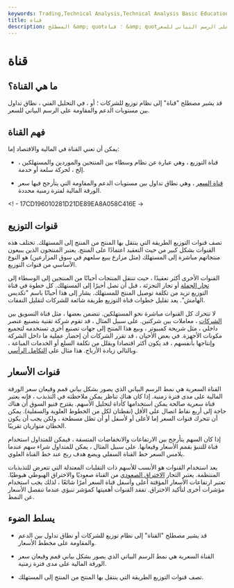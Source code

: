 ```yaml
---
keywords: Trading,Technical Analysis,Technical Analysis Basic Education
title: قناة
description: المصطلح &amp; quot؛ قناة &amp; quot؛ قد يشير إلى نظام توزيع للشركات أو نطاق تداول بين الدعم والمقاومة على الرسم البياني للسعر.
---
```


# قناة
## ما هي القناة؟

قد يشير مصطلح "قناة" إلى نظام توزيع للشركات ؛ أو ، في التحليل الفني ، نطاق تداول بين مستويات الدعم والمقاومة على الرسم البياني للسعر.

## فهم القناة

يمكن أن تعني القناة في المالية والاقتصاد إما:

- قناة التوزيع ، وهي عبارة عن نظام وسطاء بين المنتجين والموردين والمستهلكين ، إلخ ، لحركة سلعة أو خدمة.

- [قناة السعر](/price-channel) ، وهي نطاق تداول بين مستويات الدعم والمقاومة التي يتأرجح فيها سعر الورقة المالية لفترة زمنية محددة.

<! - 17CD196010281D21DE89EA8A058C416E ->

## قنوات التوزيع

تصف قنوات التوزيع الطريقة التي ينتقل بها المنتج من المنتج إلى المستهلك. تختلف هذه القنوات بشكل كبير من حيث التعقيد اعتمادًا على المنتج. يعتبر المنتجون الذين يبيعون منتجاتهم مباشرة إلى المستهلك (مثل مزارع يبيع سلعهم في سوق المزارعين) هو النوع الأساسي من قنوات التوزيع.

القنوات الأخرى أكثر تعقيدًا ، حيث تنتقل المنتجات أحيانًا من المنتجين إلى الوسطاء إلى [تجار الجملة](/wholesaling) أو تجار التجزئة ، قبل أن تصل أخيرًا إلى المستهلك. كل خطوة في قناة التوزيع تزيد من تكلفة توصيل المنتج للمستهلك. يشار إلى هذا أحيانًا باسم "تكديس الهامش". يعد تقليل خطوات قناة التوزيع طريقة شائعة للشركات لتقليل النفقات.

لا تتحرك كل القنوات مباشرة نحو المستهلكين. تتضمن بعضها ، مثل قناة التسويق بين [الشركات](/btob) ، معاملات بين شركتين. على سبيل المثال ، قد تقوم شركة تقنية بتصنيع عنصر داخلي ، مثل شريحة كمبيوتر ، وبيع هذا المنتج إلى جهات تصنيع أخرى تستخدمه لتجميع مكونات الأجهزة. في بعض الأحيان ، قد تقرر الشركات أن إحضار عملية ما داخل الشركة وإنتاجها بأنفسهم ، قد يكون أكثر اقتصادا ويقلل من تكلفة السلع أو الخدمات المباعة ، وبالتالي زيادة الأرباح. هذا مثال على [التكامل الرأسي](/verticalintegration).

## قنوات الأسعار

القناة السعرية هي نمط الرسم البياني الذي يصور بشكل بياني قمم وقيعان سعر الورقة المالية على مدى فترة زمنية. إذا كان هناك تناظر يمكن ملاحظته في التذبذب ، فإنه يعتبر قناة سعرية صالحة يمكن استخدامها كأداة لتحليل الأسهم. يقترح فنيو السوق أن هناك حاجة إلى أربع نقاط اتصال على الأقل (نقطتان لكل من الخطوط العلوية والسفلية). يمكن أن تتحرك قنوات السعر إما لأعلى أو لأسفل أو أن تظل مسطحة ، ولكن يجب أن يكون الخطان متوازيان تقريبًا.

إذا كان السهم يتأرجح بين الارتفاعات والانخفاضات المتسقة ، فيمكن للمتداول استخدام قناة للتنبؤ بقمم الأسعار وقيعانها. على سبيل المثال ، يمكن للمتداول شراء سهم عندما يلامس السعر خط القناة السفلي ويضع هدف ربح عند خط القناة العلوي.

يعد استخدام القنوات هو الأنسب للأسهم ذات التقلبات المعتدلة التي تتعرض للتذبذبات المنتظمة. يعتبر التجار [الاختراق الصعودي](/breakout) من القناة صعوديًا والاختراق الهبوطي هبوطيًا. تعتبر ارتفاعات الأسعار المؤقتة أعلى وأسفل قناة السعر أمرًا شائعًا ، لذلك يجب استخدام مؤشرات أخرى لتأكيد الاختراق. تفقد القنوات أهميتها كمؤشر تنبؤي عندما تنفصل الأسعار عن النمط.

## يسلط الضوء

- قد يشير مصطلح "القناة" إلى نظام توزيع للشركات أو نطاق تداول بين الدعم والمقاومة على مخطط الأسعار.

- القناة السعرية هي نمط الرسم البياني الذي يصور بشكل بياني قمم وقيعان سعر الورقة المالية على مدى فترة زمنية.

- تصف قنوات التوزيع الطريقة التي ينتقل بها المنتج من المنتج إلى المستهلك.

